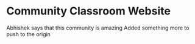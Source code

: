 # Community Classroom Website
Abhishek says that this community is amazing
Added something more to push to the origin